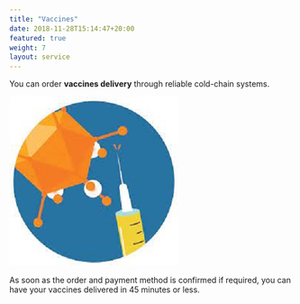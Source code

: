 ```yaml
---
title: "Vaccines"
date: 2018-11-28T15:14:47+20:00
featured: true
weight: 7
layout: service
---
```


You can order **vaccines delivery** through reliable cold-chain systems.

![Vaccine Supply](/images/illustrations/vaccine.jpg)

As soon as the order and payment method is confirmed if required, you can have your vaccines delivered in 45 minutes or less. 




